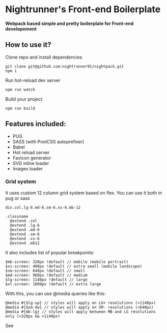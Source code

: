 # Nightrunner's Front-end Boilerplate

**Webpack based simple and pretty boilerplate for Front-end developement**

## How to use it?

Clone repo and install dependencies
```
git clone git@github.com:nightrunner91/nightpack.git
npm i
```
Run hot-reload dev server
```
npm run watch
```
Build your project
```
npm run build
```

## Features included:

- PUG
- SASS (with PostCSS autoprefixer)
- Babel
- Hot reload server
- Favicon generator
- SVG inline loader
- Images loader

### Grid system

It uses custom 12 column grid system based on flex. You can use it both in pug or sass
```
div.col.lg-6.md-6.sm-6.xs-6.mb-12
```
```
.classname
  @extend .col
  @extend .lg-6
  @extend .md-6
  @extend .sm-6
  @extend .xs-6
  @extend .mb12
```
It also includes list of popular breakpoints:
```
$mb-screen: 320px !default // mobile (mobile portrait)
$xs-screen: 480px !default // extra small (mobile landscape)
$sm-screen: 648px !default // small
$md-screen: 960px !default // medium
$lg-screen: 1140px !default // large 
$xl-screen: 1600px !default // extra large
```
With this, you can use @media queries like this:
```
@media #{$lg-up} // styles will apply on LG+ resolutions (>1140px)
@media #{$sm-dw} // styles will apply on SM- resolutions (<648px)
@media #{mb-lg} // styles will apply between MB and LG resolutions only (>320px && <1140px)
```
See 

